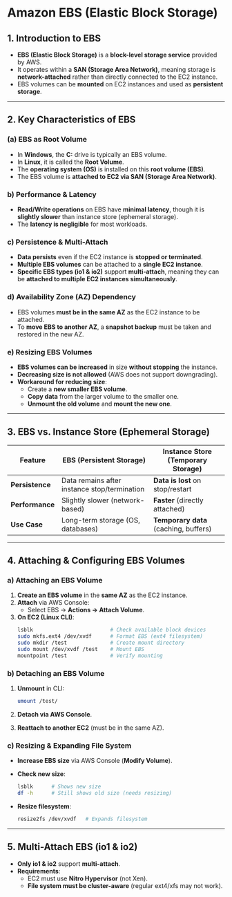 # **Amazon EBS (Elastic Block Storage)**

## **1. Introduction to EBS**
- **EBS (Elastic Block Storage)** is a **block-level storage service** provided by AWS.
- It operates within a **SAN (Storage Area Network)**, meaning storage is **network-attached** rather than directly connected to the EC2 instance.
- EBS volumes can be **mounted** on EC2 instances and used as **persistent storage**.

---

## **2. Key Characteristics of EBS**
### **(a) EBS as Root Volume**
- In **Windows**, the **C:** drive is typically an EBS volume.
- In **Linux**, it is called the **Root Volume**.
- The **operating system (OS)** is installed on this **root volume (EBS)**.
- The EBS volume is **attached to EC2 via SAN (Storage Area Network)**.

### **b) Performance & Latency**
- **Read/Write operations** on EBS have **minimal latency**, though it is **slightly slower** than instance store (ephemeral storage).
- The **latency is negligible** for most workloads.

### **c) Persistence & Multi-Attach**
- **Data persists** even if the EC2 instance is **stopped or terminated**.
- **Multiple EBS volumes** can be attached to a **single EC2 instance**.
- **Specific EBS types (io1 & io2)** support **multi-attach**, meaning they can be **attached to multiple EC2 instances simultaneously**.

### **d) Availability Zone (AZ) Dependency**
- EBS volumes **must be in the same AZ** as the EC2 instance to be attached.
- To **move EBS to another AZ**, a **snapshot backup** must be taken and restored in the new AZ.

### **e) Resizing EBS Volumes**
- **EBS volumes can be increased** in size **without stopping** the instance.
- **Decreasing size is not allowed** (AWS does not support downgrading).
- **Workaround for reducing size**:
  - Create a **new smaller EBS volume**.
  - **Copy data** from the larger volume to the smaller one.
  - **Unmount the old volume** and **mount the new one**.

---

## **3. EBS vs. Instance Store (Ephemeral Storage)**
| Feature | **EBS (Persistent Storage)** | **Instance Store (Temporary Storage)** |
|---------|-----------------------------|----------------------------------|
| **Persistence** | Data remains after instance stop/termination | **Data is lost** on stop/restart |
| **Performance** | Slightly slower (network-based) | **Faster** (directly attached) |
| **Use Case** | Long-term storage (OS, databases) | **Temporary data** (caching, buffers) |

---

## **4. Attaching & Configuring EBS Volumes**
### **a) Attaching an EBS Volume**
1. **Create an EBS volume** in the **same AZ** as the EC2 instance.
2. **Attach** via AWS Console:  
   - Select EBS → **Actions → Attach Volume**.
3. **On EC2 (Linux CLI)**:
   ```sh
   lsblk                         # Check available block devices
   sudo mkfs.ext4 /dev/xvdf      # Format EBS (ext4 filesystem)
   sudo mkdir /test              # Create mount directory
   sudo mount /dev/xvdf /test    # Mount EBS
   mountpoint /test              # Verify mounting
   ```

### **b) Detaching an EBS Volume**
1. **Unmount** in CLI:
   ```sh
   umount /test/
   ```

2. **Detach via AWS Console**.
3. **Reattach to another EC2** (must be in the same AZ).

### **c) Resizing & Expanding File System**
- **Increase EBS size** via AWS Console (**Modify Volume**).
- **Check new size**:
  ```sh
  lsblk      # Shows new size
  df -h      # Still shows old size (needs resizing)
  ```

- **Resize filesystem**:
  ```sh
  resize2fs /dev/xvdf   # Expands filesystem
  ```

---

## **5. Multi-Attach EBS (io1 & io2)**
- **Only io1 & io2** support **multi-attach**.
- **Requirements**:
  - EC2 must use **Nitro Hypervisor** (not Xen).
  - **File system must be cluster-aware** (regular ext4/xfs may not work).

